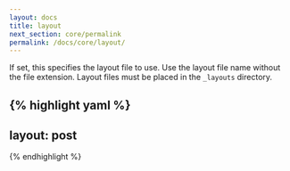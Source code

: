 ```yaml
---
layout: docs
title: layout
next_section: core/permalink
permalink: /docs/core/layout/
---
```


If set, this specifies the layout file to use. Use the layout file name without the file extension. Layout files must be placed in the  `_layouts` directory.

{% highlight yaml %}
---
layout: post
---
{% endhighlight %}